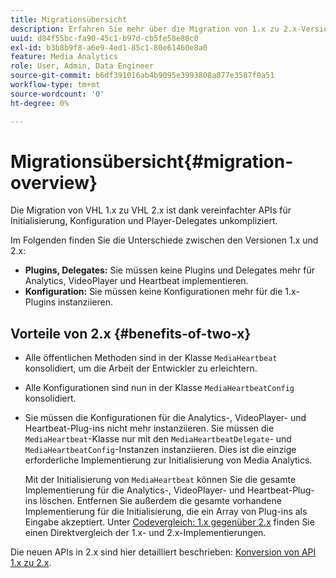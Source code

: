 ```yaml
---
title: Migrationsübersicht
description: Erfahren Sie mehr über die Migration von 1.x zu 2.x-Versionen des Media SDK.
uuid: d84f55bc-fa90-45c1-b97d-cb5fe58e80c0
exl-id: b3b8b9f8-a6e9-4ed1-85c1-80e61460e8a0
feature: Media Analytics
role: User, Admin, Data Engineer
source-git-commit: b6df391016ab4b9095e3993808a877e3587f0a51
workflow-type: tm+mt
source-wordcount: '0'
ht-degree: 0%

---
```


# Migrationsübersicht{#migration-overview}

Die Migration von VHL 1.x zu VHL 2.x ist dank vereinfachter APIs für Initialisierung, Konfiguration und Player-Delegates unkompliziert.

Im Folgenden finden Sie die Unterschiede zwischen den Versionen 1.x und 2.x:

* **Plugins, Delegates:** Sie müssen keine Plugins und Delegates mehr für Analytics, VideoPlayer und Heartbeat implementieren.
* **Konfiguration:** Sie müssen keine Konfigurationen mehr für die 1.x-Plugins instanziieren.

## Vorteile von 2.x {#benefits-of-two-x}

* Alle öffentlichen Methoden sind in der Klasse `MediaHeartbeat` konsolidiert, um die Arbeit der Entwickler zu erleichtern.
* Alle Konfigurationen sind nun in der Klasse `MediaHeartbeatConfig` konsolidiert.
* Sie müssen die Konfigurationen für die Analytics-, VideoPlayer- und Heartbeat-Plug-ins nicht mehr instanziieren. Sie müssen die `MediaHeartbeat`-Klasse nur mit den `MediaHeartbeatDelegate`- und `MediaHeartbeatConfig`-Instanzen instanziieren. Dies ist die einzige erforderliche Implementierung zur Initialisierung von Media Analytics.

   Mit der Initialisierung von `MediaHeartbeat` können Sie die gesamte Implementierung für die Analytics-, VideoPlayer- und Heartbeat-Plug-ins löschen. Entfernen Sie außerdem die gesamte vorhandene Implementierung für die Initialisierung, die ein Array von Plug-ins als Eingabe akzeptiert. Unter [Codevergleich: 1.x gegenüber 2.x](./code-comparison-1x-2x.md) finden Sie einen Direktvergleich der 1.x- und 2.x-Implementierungen.

Die neuen APIs in 2.x sind hier detailliert beschrieben: [Konversion von API 1.x zu 2.x](./1x-2x-api-change.md).
